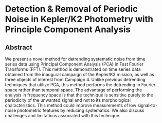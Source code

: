 # Detection \& Removal of Periodic Noise in Kepler/K2 Photometry with Principle Component Analysis

## Abstract

We present a novel method for detrending systematic noise from time series data using Principal Component Analysis (PCA) in Fast Fourier Transforms (FFT). This method is demonstrated on time series data obtained from the inaugural campaign of the Kepler/K2 mission, as well as three objects of interest from Campaign 4. Unlike previous detrending techniques that utilize PCA, this method performs the detrending in Fourier space rather than temporal space. The advantage of performing the analysis in frequency space is that the technique is sensitive purely to the periodicity of the unwanted signal and not to its morphological characteristics. This method could improve measurements of low signal-to-noise photometric features by reducing systematics. We also discuss challenges and limitations associated with this technique.